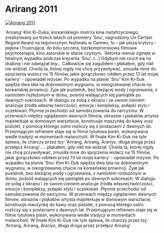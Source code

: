 Arirang 2011 
=============
[![Arirang 2011 ](http://vidos.pl/images/player.gif)](http://vidos.pl/arirang-2011)

 'Arirang' Kim Ki-Duka, koreańskiego mistrza kina metafizycznego, zrealizowany po trzech latach od premiery 'Snu', nagrodzony Un Certain Regard Award na tegorocznym festiwalu w Cannes, to – jak piszą krytycy - piękna i frustrująca, do bólu szczera, bezkompromisowa filmowa psychoterapia, kino autorskie w stanie czystym. 'Aktorka niemal zginęła w fatalnym wypadku podczas kręcenia 'Snu'. (...) Gdybym nie rzucił się na drabinę i nie odwiązał liny... Całkowicie się zagubiłem i płakałem, gdy nikt nie widział. Chwila ta, której nigdy nie chcę przywoływać, zmusiła mnie do spojrzenia wstecz na 15 filmów, jakie gorączkowo robiłem przez 13 lat mojej kariery' - opowiadał reżyser. Po wypadku na planie 'Snu' Kim Ki-Duk spędza dwa lata na dobrowolnym wygnaniu, w nieogrzewanej chacie na koreańskiej prowincji. Żyje jak pustelnik, bez bieżącej wody i ogrzewania, z namiotem rozłożonym w domu, pośród walających się pamiątek po dawnych sukcesach. W dialogu ze sobą z ekranu i ze swoim cieniem analizuje źródła własnej twórczości, emocje i kompleksy, pułapki stylu i oczekiwań. Płynnie przechodzi od samobiczowania do narcyzmu. W przerwach między oglądaniem dawnych filmów, obrazów i plakatów artysta majsterkuje w domowym warsztacie, konstruuje maszynkę do kawy oraz pistolet, z pomocą którego ostro rozliczy się z postaciami z dawnych lat. Przejmującym refrenem staje się w filmie tytułowa pieśń, wykonywana wedle tradycji w momentach melancholii. W finale Kim Ki-Duk nie tyle śpiewa, ile charczy przez łzy: 'Arirang, Arirang, Arariyo, długa droga przez przełęcz Arirang'.   ... płakałem, gdy nikt nie widział. Chwila ta, której nigdy nie chcę przywoływać, zmusiła mnie do spojrzenia wstecz na 15 filmów, jakie gorączkowo robiłem przez 13 lat mojej kariery' - opowiadał reżyser. Po wypadku na planie 'Snu' Kim Ki-Duk spędza dwa lata na dobrowolnym wygnaniu, w nieogrzewanej chacie na koreańskiej prowincji. Żyje jak pustelnik, bez bieżącej wody i ogrzewania, z namiotem rozłożonym w domu, pośród walających się pamiątek po dawnych sukcesach. W dialogu ze sobą z ekranu i ze swoim cieniem analizuje źródła własnej twórczości, emocje i kompleksy, pułapki stylu i oczekiwań. Płynnie przechodzi od samobiczowania do narcyzmu. W przerwach między oglądaniem dawnych filmów, obrazów i plakatów artysta majsterkuje w domowym warsztacie, konstruuje maszynkę do kawy oraz pistolet, z pomocą którego ostro rozliczy się z postaciami z dawnych lat. Przejmującym refrenem staje się w filmie tytułowa pieśń, wykonywana wedle tradycji w momentach melancholii. W finale Kim Ki-Duk nie tyle śpiewa, ile charczy przez łzy: 'Arirang, Arirang, Arariyo, długa droga przez przełęcz Arirang'.
